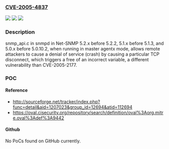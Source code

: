 ### [CVE-2005-4837](https://cve.mitre.org/cgi-bin/cvename.cgi?name=CVE-2005-4837)
![](https://img.shields.io/static/v1?label=Product&message=n%2Fa&color=blue)
![](https://img.shields.io/static/v1?label=Version&message=n%2Fa&color=blue)
![](https://img.shields.io/static/v1?label=Vulnerability&message=n%2Fa&color=brighgreen)

### Description

snmp_api.c in snmpd in Net-SNMP 5.2.x before 5.2.2, 5.1.x before 5.1.3, and 5.0.x before 5.0.10.2, when running in master agentx mode, allows remote attackers to cause a denial of service (crash) by causing a particular TCP disconnect, which triggers a free of an incorrect variable, a different vulnerability than CVE-2005-2177.

### POC

#### Reference
- http://sourceforge.net/tracker/index.php?func=detail&aid=1207023&group_id=12694&atid=112694
- https://oval.cisecurity.org/repository/search/definition/oval%3Aorg.mitre.oval%3Adef%3A9442

#### Github
No PoCs found on GitHub currently.

